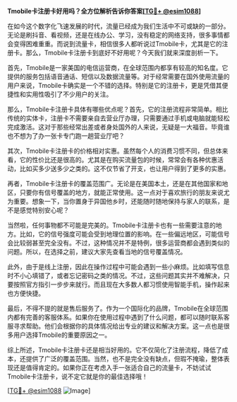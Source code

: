 **Tmobile卡注册卡好用吗？全方位解析告诉你答案[[TG💪+ @esim1088](https://t.me/s/esim1088)]**

在如今这个数字化飞速发展的时代，流量已经成为我们生活中不可或缺的一部分。无论是刷抖音、看视频，还是在线办公、学习，没有稳定的网络支持，很多事情都会变得困难重重。而说到流量卡，相信很多人都听说过Tmobile卡，尤其是它的注册卡。那么，Tmobile卡注册卡到底好不好用呢？今天我们就来深度剖析一下。

首先，Tmobile是一家美国的电信运营商，在全球范围内都享有较高的知名度。它提供的服务包括语音通话、短信以及数据流量等。对于经常需要在国外使用流量的用户来说，Tmobile卡确实是一个不错的选择。特别是它的注册卡，更是凭借其便捷性和实用性吸引了不少用户的关注。

那么，Tmobile卡注册卡具体有哪些优点呢？首先，它的注册流程非常简单。相比传统的实体卡，注册卡不需要亲自去营业厅办理，只需要通过手机或电脑就能轻松完成激活。这对于那些经常出差或者身处国外的人来说，无疑是一大福音。毕竟谁也不想为了办一张卡专门跑一趟营业厅吧？

其次，Tmobile卡注册卡的价格相对实惠。虽然每个人的消费习惯不同，但总体来看，它的性价比还是很高的。尤其是在购买流量包的时候，常常会有各种优惠活动，比如买多少送多少之类的。这不仅节省了开支，也让用户得到了更多的实惠。

再者，Tmobile卡注册卡的覆盖范围广。无论是在美国本土，还是在其他国家和地区，只要你有信号覆盖的地方，就能正常使用。这一点对于喜欢旅行的朋友来说尤为重要。想象一下，当你置身于异国他乡时，还能随时随地保持与家人的联系，是不是感觉特别安心呢？

当然啦，任何事物都不可能是完美的。Tmobile卡注册卡也有一些需要注意的地方。比如，它的信号强度可能会受到地理位置的影响。在一些偏远地区，可能信号会比较弱甚至完全没有。不过，这种情况并不是特例，很多运营商都会遇到类似的问题。所以，在选择之前，建议大家先查看当地的信号覆盖情况。

此外，由于是线上注册，因此在操作过程中可能会遇到一些小麻烦。比如填写信息时不小心填错了，或者忘记密码之类的情况。不过，这些问题其实并不难解决，只要按照官方指引一步步来就行。而且现在大多数人都习惯使用智能手机，操作起来也方便快捷。

最后，不得不提的就是售后服务了。作为一个国际化的品牌，Tmobile在全球范围内都有完善的客服体系。如果你在使用过程中遇到了什么问题，都可以随时联系客服寻求帮助。他们会根据你的具体情况给出专业的建议和解决方案。这一点也是很多用户选择Tmobile的重要原因之一。

综上所述，Tmobile卡注册卡还是相当好用的。它不仅简化了注册流程，降低了成本，还提供了广泛的覆盖范围。当然，也不是完全没有缺点，但瑕不掩瑜，整体表现还是值得肯定的。如果你正在考虑入手一张适合自己的流量卡，不妨试试Tmobile卡注册卡，说不定它就是你的最佳选择哦！

[[TG💪+ @esim1088](https://t.me/s/esim1088) ![Image](https://i.postimg.cc/4NQfJmqS/Snipaste-2025-05-13-00-14-12.png)]